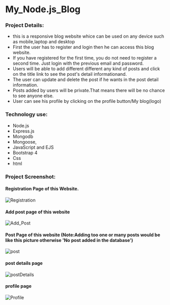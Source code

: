 # My_Node.js_Blog

### Project Details:
* this is a responsive blog website whice can be used on any device such as mobile,laptop and desktop 
* First the user has to register and login then he can access this blog website.
* If you have registered for the first time, you do not need to register a second time. Just login with the previous email and password.
* Users will be able to add different different any kind of posts and click on the title link to see the post's detail informationand.
* The user can update and delete the post if he wants in the post detail information.
* Posts added by users will be private.That means there will be no chance to see anyone else.
* User can see his profile by clicking on the profile button/My blog(logo)

### Technology use:

* Node.js
* Express.js
* Mongodb
* Mongoose,
* JavaScript and EJS
* Bootstrap 4
* Css
* html

### Project Screenshot:

#### Registration Page of this Website.
![Registration](https://user-images.githubusercontent.com/67516342/132972434-6530cc4f-dd29-4e37-a218-e23bf4e57097.png)

#### Add post page of this website 
![Add_Post](https://user-images.githubusercontent.com/67516342/132972427-170e2f22-ea46-43a0-9977-857f5f2f951e.png)

#### Post Page of this website (Note:Adding too one or many posts would be like this picture otherwise  'No post added in the database')
![post](https://user-images.githubusercontent.com/67516342/132972449-23ace1ef-0594-4df6-aeb7-c32f3ec9ae75.png)

#### post details page 
![postDetails](https://user-images.githubusercontent.com/67516342/132972443-5d0af932-da53-4a90-a53d-7fe5a944a558.png)

#### profile page 
![Profile](https://user-images.githubusercontent.com/67516342/132972440-54cf4afa-4eba-4e93-8463-820c8b11cca3.png)


